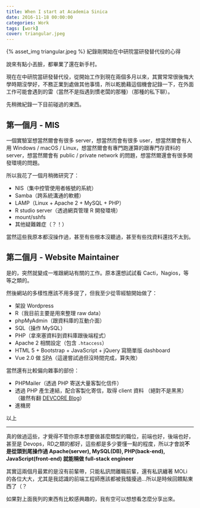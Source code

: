 ```yaml
---
title: When I start at Academia Sinica
date: 2016-11-18 00:00:00
categories: Work
tags: [work]
cover: triangular.jpeg
---
```

{% asset_img triangular.jpeg %}
紀錄剛開始在中研院當研發替代役的心得
<!-- more -->

說來有點小丟臉，都畢業了還在新手村。

現在在中研院當研發替代役，從開始工作到現在兩個多月以來，其實常常很後悔大學時期沒學好，不務正業到處做其他事情，所以乾脆藉這個機會記錄一下，在外面工作可能會遇到的雷（當然不是指遇到慣老闆的那種）（那種的私下聊）。

先稍微紀錄一下目前碰過的東西。

## 第一個月 - MIS

一個實驗室想當然爾會有很多 server，想當然而會有很多 user，想當然爾會有人用 Windows / macOS / Linux，想當然爾會有專門跑運算的跟專門存資料的 server，想當然爾會有 public / private network 的問題，想當然爾還會有很多開發環境的問題。

所以我花了一個月稍微研究了：

- NIS（集中控管使用者帳號的系統）
- Samba（跨系統溝通的軟體）
- LAMP（Linux + Apache 2 + MySQL + PHP）
- R studio server（透過網頁管理 R 開發環境）
- mount/sshfs
- 其他疑難雜症（？！）

當然這些我原本都沒操作過，甚至有些根本沒聽過，甚至有些找資料還找不太到。

## 第二個月 - Website Maintainer

是的，突然就變成一堆跟網站有關的工作。原本還想試試看 Cacti，Nagios，等等之類的。

然後網站的多樣性應該不用多提了，但我至少從零經驗開始做了：

- 架設 Wordpress
- R（我目前主要是用來整理 raw data）
- phpMyAdmin（跟資料庫的互動介面）
- SQL（操作 MySQL）
- PHP（拿來塞資料到資料庫跟後端程式）
- Apache 2 相關設定（包含 `.htaccess`）
- HTML 5 + Bootstrap + JavaScript + jQuery 寫簡單版 dashboard
- Vue 2.0 做 <abbr title="Single Page Application">SPA</abbr>（這邊嘗試過但沒時間完成，算失敗）

當然還有比較偏向雜事的部份：

- PHPMailer（透過 PHP 寄送大量客製化信件）
- 透過 PHP 產生連結，配合客製化寄信，取得 client 資料 （絕對不是黑黑）（雖然有翻 [DEVCORE Blog](http://devco.re/blog/)）
- 進機房

以上

---

真的做過這些，才覺得不管你原本想要做甚麼類型的職位，前端也好，後端也好，甚至是 Devops，RD之類的都好，這些都是多少要懂一點的程度，所以才會說**不是從頭到尾操作過 Apache(server), MySQL(DB), PHP(back-end), JavaScript(front-end) 就能稱做 full-stack engineer**

其實這兩個月最累的是沒有前輩帶，只能私訊問離職前輩，還有私訊纏著 MOLi 的各位大大，尤其是我認識的前端工程師應該都被我騷擾過...所以是時候回饋點東西了（？

如果對上面我列的東西有比較感興趣的，我有空可以想想看怎麼分享出來。
